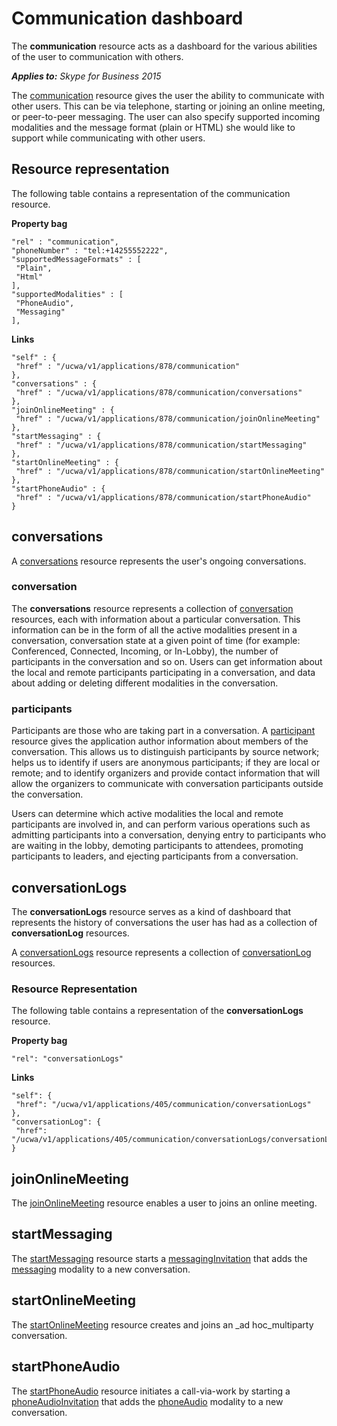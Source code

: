 
# Communication dashboard
The **communication** resource acts as a dashboard for the various abilities of the user to communication with others.


 _**Applies to:** Skype for Business 2015_

The [communication](communication_ref.md) resource gives the user the ability to communicate with other users. This can be via telephone, starting or joining an online meeting, or peer-to-peer messaging. The user can also specify supported incoming modalities and the message format (plain or HTML) she would like to support while communicating with other users.

## Resource representation
<a name="sectionSection0"> </a>


The following table contains a representation of the communication resource.


**Property bag**
```
"rel" : "communication",
"phoneNumber" : "tel:+14255552222",
"supportedMessageFormats" : [
 "Plain",
 "Html"
],
"supportedModalities" : [
 "PhoneAudio",
 "Messaging"
],
```


**Links**
```
"self" : {
 "href" : "/ucwa/v1/applications/878/communication"
},
"conversations" : {
 "href" : "/ucwa/v1/applications/878/communication/conversations"
},
"joinOnlineMeeting" : {
 "href" : "/ucwa/v1/applications/878/communication/joinOnlineMeeting"
},
"startMessaging" : {
 "href" : "/ucwa/v1/applications/878/communication/startMessaging"
},
"startOnlineMeeting" : {
 "href" : "/ucwa/v1/applications/878/communication/startOnlineMeeting"
},
"startPhoneAudio" : {
 "href" : "/ucwa/v1/applications/878/communication/startPhoneAudio"
}
```



## conversations
<a name="sectionSection1"> </a>


A [conversations](conversations_ref.md) resource represents the user's ongoing conversations.


### conversation

The **conversations** resource represents a collection of [conversation](conversation_ref.md) resources, each with information about a particular conversation. This information can be in the form of all the active modalities present in a conversation, conversation state at a given point of time (for example: Conferenced, Connected, Incoming, or In-Lobby), the number of participants in the conversation and so on. Users can get information about the local and remote participants participating in a conversation, and data about adding or deleting different modalities in the conversation.


### participants

Participants are those who are taking part in a conversation. A [participant](participant_ref.md) resource gives the application author information about members of the conversation. This allows us to distinguish participants by source network; helps us to identify if users are anonymous participants; if they are local or remote; and to identify organizers and provide contact information that will allow the organizers to communicate with conversation participants outside the conversation.

Users can determine which active modalities the local and remote participants are involved in, and can perform various operations such as admitting participants into a conversation, denying entry to participants who are waiting in the lobby, demoting participants to attendees, promoting participants to leaders, and ejecting participants from a conversation.


## conversationLogs
<a name="sectionSection2"> </a>


The **conversationLogs** resource serves as a kind of dashboard that represents the history of conversations the user has had as a collection of **conversationLog** resources.

A [conversationLogs](conversationLogs_ref.md) resource represents a collection of [conversationLog](conversationLog_ref.md) resources.


### Resource Representation

The following table contains a representation of the **conversationLogs** resource.


**Property bag**
```
"rel": "conversationLogs"
```


**Links**
```
"self": {
 "href": "/ucwa/v1/applications/405/communication/conversationLogs"
},
"conversationLog": {
 "href": "/ucwa/v1/applications/405/communication/conversationLogs/conversationLog"
}
```



## joinOnlineMeeting
<a name="sectionSection3"> </a>


The [joinOnlineMeeting](joinOnlineMeeting_ref.md) resource enables a user to joins an online meeting.


## startMessaging
<a name="sectionSection4"> </a>


The [startMessaging](startMessaging_ref.md) resource starts a [messagingInvitation](messagingInvitation_ref.md) that adds the [messaging](messaging_ref.md) modality to a new conversation.


## startOnlineMeeting
<a name="sectionSection5"> </a>


The [startOnlineMeeting](startOnlineMeeting_ref.md) resource creates and joins an _ad hoc_multiparty conversation.


## startPhoneAudio
<a name="sectionSection6"> </a>


The [startPhoneAudio](startPhoneAudio_ref.md) resource initiates a call-via-work by starting a [phoneAudioInvitation](phoneAudioInvitation_ref.md) that adds the [phoneAudio](phoneAudio_ref.md) modality to a new conversation.

